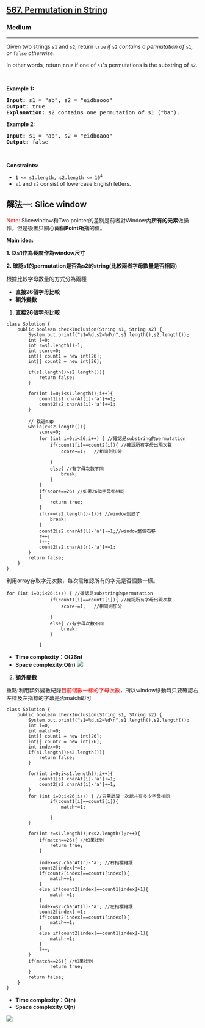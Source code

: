 <h2><a href="https://leetcode.com/problems/permutation-in-string/">567. Permutation in String</a></h2><h3>Medium</h3><hr><div><p>Given two strings <code>s1</code> and <code>s2</code>, return <code>true</code><em> if </em><code>s2</code><em> contains a permutation of </em><code>s1</code><em>, or </em><code>false</code><em> otherwise</em>.</p>

<p>In other words, return <code>true</code> if one of <code>s1</code>'s permutations is the substring of <code>s2</code>.</p>

<p>&nbsp;</p>
<p><strong class="example">Example 1:</strong></p>

<pre><strong>Input:</strong> s1 = "ab", s2 = "eidbaooo"
<strong>Output:</strong> true
<strong>Explanation:</strong> s2 contains one permutation of s1 ("ba").
</pre>

<p><strong class="example">Example 2:</strong></p>

<pre><strong>Input:</strong> s1 = "ab", s2 = "eidboaoo"
<strong>Output:</strong> false
</pre>

<p>&nbsp;</p>
<p><strong>Constraints:</strong></p>

<ul>
	<li><code>1 &lt;= s1.length, s2.length &lt;= 10<sup>4</sup></code></li>
	<li><code>s1</code> and <code>s2</code> consist of lowercase English letters.</li>
</ul>
</div>

<h2>解法一: Slice window</h2>

<font color="#f00">Note:</font> Slicewindow和Two pointer的差別是前者對Window內**所有的元素**做操作，但是後者只關心**兩個Point所指**的值。



**Main idea:**

**1. 以s1作為長度作為window尺寸**

**2. 確認s1的permutation是否為s2的string(比較兩者字母數量是否相同)**



根據比較字母數量的方式分為兩種
* **直接26個字母比較**
* **額外變數**

1. **直接26個字母比較**
```
class Solution {
    public boolean checkInclusion(String s1, String s2) {
        System.out.printf("s1=%d,s2=%d\n",s1.length(),s2.length());
        int l=0;
        int r=s1.length()-1;
        int score=0;
        int[] count1 = new int[26];
        int[] count2 = new int[26];
        
        if(s1.length()>s2.length()){
            return false;
        }

        for(int i=0;i<s1.length();i++){
            count1[s1.charAt(i)-'a']+=1;
            count2[s2.charAt(i)-'a']+=1;
        }
        
        // 找遍map
        while(r<s2.length()){
            score=0;
            for (int i=0;i<26;i++) { //確認是substring的permutation
                if(count1[i]==count2[i]){ //確認所有字母出現次數
                    score+=1;   //相同則加分
                    
                }
                else{ //有字母次數不同
                    break;
                }
            }
            if(score==26) //如果26個字母都相同
            {
                return true;
            }
            if(r==(s2.length()-1)){ //window到底了
                break;
            }
            count2[s2.charAt(l)-'a']-=1;//window整個右移
            r++;
            l++;
            count2[s2.charAt(r)-'a']+=1;
        }
        return false;
    }
}

```
利用array存取字元次數，每次需確認所有的字元是否個數一樣。
```
for (int i=0;i<26;i++) { //確認是substring的permutation
                if(count1[i]==count2[i]){ //確認所有字母出現次數
                    score+=1;   //相同則加分
                    
                }
                else{ //有字母次數不同
                    break;
                }
                
            }
```
* **Time complexity：O(26n)**
* **Space complexity:O(n)**
![](https://i.imgur.com/SZnJA25.png)


2. **額外變數**

重點:利用額外變數紀錄<font color="#f00">目前個數一樣的字母次數</font>，所以window移動時只要確認右左標及左指標的字幕是否match即可
```
class Solution {
    public boolean checkInclusion(String s1, String s2) {
        System.out.printf("s1=%d,s2=%d\n",s1.length(),s2.length());
        int l=0;
        int match=0;
        int[] count1 = new int[26];
        int[] count2 = new int[26];
        int index=0;
        if(s1.length()>s2.length()){
            return false;
        }
        
        for(int i=0;i<s1.length();i++){
            count1[s1.charAt(i)-'a']+=1;
            count2[s2.charAt(i)-'a']+=1;
        }
        for (int i=0;i<26;i++) { //只需計算一次總共有多少字母相同
                if(count1[i]==count2[i]){
                    match+=1;  
                    
                }
        }

        for(int r=s1.length();r<s2.length();r++){
            if(match==26){ //如果找到
                return true;
            }

            index=s2.charAt(r)-'a'; //右指標維護
            count2[index]+=1;
            if(count2[index]==count1[index]){
                match+=1;
            }
            else if(count2[index]==count1[index]+1){
                match-=1;
            }
            index=s2.charAt(l)-'a'; //左指標維護
            count2[index]-=1;
            if(count2[index]==count1[index]){
                match+=1;
            }
            else if(count2[index]==count1[index]-1){
                match-=1;
            }
            l++;
        }
        if(match==26){ //如果找到
                return true;
        }
        return false;
    }
}
```

* **Time complexity：O(n)**
* **Space complexity:O(n)**

![](https://i.imgur.com/AMg0aNR.png)

